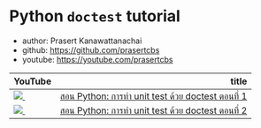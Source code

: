 # Python `doctest` tutorial
* author: Prasert Kanawattanachai
* github: https://github.com/prasertcbs
* youtube: https://youtube.com/prasertcbs

<table border="0" class="dataframe">
  <thead>
    <tr style="text-align: right;">
      <th>YouTube</th>
      <th>title</th>
    </tr>
  </thead>
  <tbody>
    <tr>
      <td><a href=https://youtu.be/4a8MZvoomV8><img src=https://i.ytimg.com/vi/4a8MZvoomV8/mqdefault.jpg />&nbsp;</a></td>
      <td><a href="https://youtu.be/4a8MZvoomV8">สอน Python: การทำ unit test ด้วย doctest ตอนที่ 1</a></td>
    </tr>
    <tr>
      <td><a href=https://youtu.be/n9GVb_MOylg><img src=https://i.ytimg.com/vi/n9GVb_MOylg/mqdefault.jpg />&nbsp;</a></td>
      <td><a href="https://youtu.be/n9GVb_MOylg">สอน Python: การทำ unit test ด้วย doctest ตอนที่ 2</a></td>
    </tr>
  </tbody>
</table>
